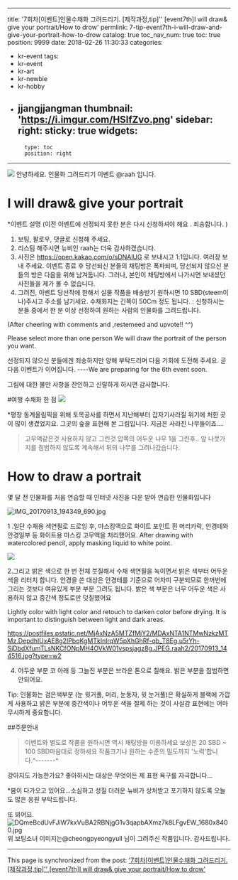 
---
title: '7회차[이벤트]인물수채화 그려드리기. [제작과정,tip]'' [event7th]I will draw& give your portrait/How to drow'
permlink: 7-tip-event7th-i-will-draw-and-give-your-portrait-how-to-drow
catalog: true
toc_nav_num: true
toc: true
position: 9999
date: 2018-02-26 11:30:33
categories:
- kr-event
tags:
- kr-event
- kr-art
- kr-newbie
- kr-hobby
- jjangjjangman
thumbnail: 'https://i.imgur.com/HSIfZvo.png'
sidebar:
    right:
        sticky: true
widgets:
    -
        type: toc
        position: right
---


![](https://i.imgur.com/HSIfZvo.png)
안녕하세요.
 인물화 그려드리기 이벤트 @raah 입니다.


# I will draw& give your portrait
*이벤트 설명
(이전 이벤트에 선정되지 못한 분은 다시 신청하셔야 해요 . 죄송합니다. )
1. 보팅, 팔로우, 댓글로 신청해 주세요.
2. 리스팀 해주시면 뉴비인 raah는 더욱 감사하겠습니다.
3. 사진은 https://open.kakao.com/o/sDNAlUG 로 보내시고 1:1입니다. 여러장 보내 주세요.
이벤트 종료 후 당선되신 분들의 채팅방은 폭파되며,
당선되지 않으신 분들의 방은 다음을 위해 남겨둡니다.
그러나, 본인이 채팅방에서 나가시면 보내셨던 사진들을 제가 볼 수 없습니다.
4. 그려진, 이벤트 당선작에 한해서 실물 작품을 배송받기 원하시면 10 SBD(steem이나)주시고 주소를 남기세요.
수채화지는 긴쪽이 50Cm 정도 됩니다.
: 신청하시는 분들 중에서 한 분 이상 선정하여
원하는 사람의 인물화를 그려드립니다.

(After cheering with comments and ,restemeed and upvote!! ^^)

Please select more than one person
We will draw the portrait of the person you want.


선정되지 않으신 분들에겐 죄송하지만 양해 부탁드리며 다음 기회에 도전해 주세요.
곧 다음 이벤트가 이어집니다.
----We are preparing for the 6th event soon.

 
 그림에 대한 불만 사항을 잔인하고 신랄하게 하시면
감사합니다.

#여행 수채화 한 점
![](https://blogfiles.pstatic.net/MjAxNzA5MDVfOTQg/MDAxNTA0NjA1NDQxMjUy.842-YWj1LLV1LctusR09fHcHVMD6udOwkfvAU16XV94g.sWuTFZ0PW5NYeMZxnrvWOEjQM_p7NyDqVKLXvMxX5lQg.JPEG.raah2/2016%EC%9D%B4%EC%83%81%ED%9B%88%EA%B0%9C%EC%9D%B8%EC%A0%84skywind-029.jpg)

*평창 동계올림픽을  위해 토목공사를 하면서 지난해부터 갑자기사라질 위기에 처한 곳이 많이 생겼었지요.  그곳의 숲을 표현해 본 그림입니다. 지금은 사라진 나무들이죠....  
>고무액같은것 사용하지 않고 그린것
>압쪽의 어두운 나무 1을 그린후.. 
>앞 나뭇가지를 침범하지 않도록 계속해서 뒤의 나무를 그려나갔습니다. 


# How to draw a portrait

몇 달 전 인물화를 처음 연습할 때  인터넷 사진을 다운 받아 연습한 인물화입니다

![IMG_20170913_194349_690.jpg](https://steemitimages.com/DQmcfUEbhzfN6xcoSPVY3mnJUXdWcgfRqZcwAcKsDAGjD2U/IMG_20170913_194349_690.jpg)

1 .일단 수채용 색연필로 드로잉 후, 마스킹액으로 화이트 포인트
흰 머리카락,  안경테와 안경일부 등 화이트용 마스킹 고무액을 처리했어요.
After drawing with watercolored pencil, apply masking liquid to white point.

![](https://blogfiles.pstatic.net/MjAxNzA5MTZfMjcx/MDAxNTA1NTMwNzk1MTg4.9IdeB_16GxYbY2DhQ9SGv0QUVMlqlwMNeP3VlOsWmDkg.91aYMb_BIug30YGMD98db_FKhnKRqClfvjhDkszmbBwg.JPEG.raah2/20170913_141402.jpg)

2.그리고 밝은 색으로 한 번 전체 붓질해서 수채 색연필을 녹이면서 밝은 색부터 어두운 색을 리터치 합니다.
안경을 쓴 대상은 안경테를 기준으로 어차피 구분되므로
한꺼번에 그리는 것보다 여유있게 부분 부분 그려도 됩니다. 
밝은 색 부분은 너무 어두운 색은 사용하지 않고
중간색 정도로만 덧칠했어요

Lightly color with light color and retouch to darken color before drying.
It is important to distinguish between light and dark areas.

https://postfiles.pstatic.net/MjAxNzA5MTZfMjY2/MDAxNTA1NTMwNzkzMTMz.DepdhlUxAE8g2IPbqKgMTkInlrqW5pXhGhRf-qb_T8Eg.u5rYh-SjDbdXfumTLsNKCfONpMH4OVkW01vspsjagz8g.JPEG.raah2/20170913_144516.jpg?type=w2
 
4. 어두운 부분 
코 아래 등 그늘진 부분은 브라운 톤으로 칠해요. 밝은 부분을 침범하면 안되어요.



Tip: 인물화는 검은색부분 (눈 윗거풀, 머리, 눈동자, 윗 눈거풀)은 확실하게 블랙에 가깝게 사용하고
밝은 부분에 중간색이나 어두운 색을 절제 하는 것이 사실감 표현에는 어마무시하게 중요함니다.


##주문안내

> 이벤트와 별도로 작품을 원하시면 역시 채팅방을 이용하세요
> 보상은 20 SBD ~ 100 SBD마음대로 정하세요 작품크기나 원하는 수준의 밀도까지 '노력'합니다.^-------^ 

강아지도 가능한가요? 좋아하시는 대상은 무엇이든 제 표현 욕구를 자극합니다...

*봄이 다가오고 있어요...소심하고 성질 더러운 뉴비가 상처받고 포기하지 않도록
오늘도 많은 응원 부탁드립니다.

또 뵈어요.
![DQmeBcdUvFJiW7kxVuBA2RBNjgG1v3qapbAXmz7k8LFgvEW_1680x8400.jpg](https://steemitimages.com/DQmbcuEBmB37t59W96f3erZnaPjTEn8Dp5VmhUts8LNF9x3/DQmeBcdUvFJiW7kxVuBA2RBNjgG1v3qapbAXmz7k8LFgvEW_1680x8400.jpg)
  위 보팅소녀 이미지는@cheongpyeongyull 님이 그려주신  작품입니다.  감사드립니다.

- - -

This page is synchronized from the post: ['7회차[이벤트]인물수채화 그려드리기. [제작과정,tip]'' [event7th]I will draw& give your portrait/How to drow'](https://steemit.com/@raah/7-tip-event7th-i-will-draw-and-give-your-portrait-how-to-drow)
